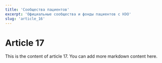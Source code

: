 ```yaml
---
title: 'Сообщества пациентов'
excerpt: 'Официальные сообщества и фонды пациентов с НЭО'
slug: 'article_16'
---
```


# Article 17

This is the content of article 17. You can add more markdown content here.
